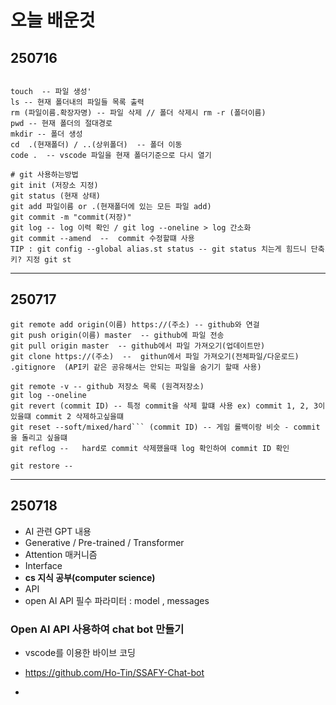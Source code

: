 #  오늘 배운것
## 250716
```

touch  -- 파일 생성'
ls -- 현재 폴더내의 파일들 목록 출력
rm (파일이름.확장자명) -- 파일 삭제 // 폴더 삭제시 rm -r (폴더이름)
pwd -- 현재 폴더의 절대경로
mkdir -- 폴더 생성
cd  .(현재폴더) / ..(상위폴더)  -- 폴더 이동
code .  -- vscode 파일을 현재 폴더기준으로 다시 열기

# git 사용하는방법 
git init (저장소 지정)
git status (현재 상태)
git add 파일이름 or .(현재폴더에 있는 모든 파일 add)
git commit -m "commit(저장)"
git log -- log 이력 확인 / git log --oneline > log 간소화 
git commit --amend  --  commit 수정할떄 사용
TIP : git config --global alias.st status -- git status 치는게 힘드니 단축키? 지정 git st
```
---
## 250717
```
git remote add origin(이름) https://(주소) -- github와 연걸
git push origin(이름) master  -- github에 파일 전송
git pull origin master  -- github에서 파일 가져오기(업데이트만)
git clone https://(주소)  --  githun에서 파일 가져오기(전체파일/다운로드)
.gitignore  (API키 같은 공유해서는 안되는 파일을 숨기기 할때 사용)

git remote -v -- github 저장소 목록 (원격저장소)
git log --oneline   
git revert (commit ID) -- 특정 commit을 삭제 할떄 사용 ex) commit 1, 2, 3이 있을떄 commit 2 삭제하고싶을떄
git reset --soft/mixed/hard``` (commit ID) -- 게임 롤백이랑 비슷 - commit 을 돌리고 싶을떄
git reflog --   hard로 commit 삭제했을때 log 확인하여 commit ID 확인

git restore -- 
```
---
## 250718

- AI 관련 GPT 내용
- Generative / Pre-trained / Transformer
- Attention 매커니즘
- Interface
- **cs 지식 공부(computer science)**
- API 
- open AI API  필수 파라미터 : model , messages
### Open AI API 사용하여 chat bot 만들기
- vscode를 이용한 바이브 코딩
- https://github.com/Ho-Tin/SSAFY-Chat-bot 













- 
